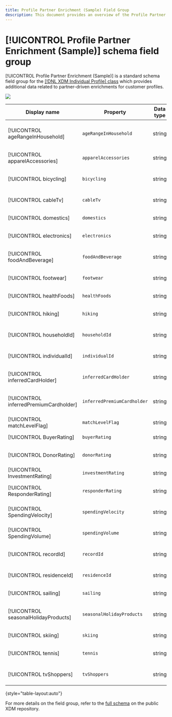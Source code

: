 ```yaml
---
title: Profile Partner Enrichment (Sample) Field Group
description: This document provides an overview of the Profile Partner Enrichment (Sample) schema field group.
---
```


# [!UICONTROL Profile Partner Enrichment (Sample)] schema field group

[!UICONTROL Profile Partner Enrichment (Sample)] is a standard schema field group for the [[!DNL XDM Individual Profile] class](../../classes/individual-profile.md) which provides additional data related to partner-driven enrichments for customer profiles.

![](../../images/field-groups/personal-contact-details.png)

| Display name                | Property               | Data type | Description                      |
|-----------------------------|------------------------|-----------|----------------------------------|
| [!UICONTROL ageRangeInHousehold]         | `ageRangeInHousehold` | string    | The age range within the household.   |
| [!UICONTROL apparelAccessories]          | `apparelAccessories`  | string    | Apparel and accessories data.    |
| [!UICONTROL bicycling]                   | `bicycling`           | string    | Bicycling-related information.   |
| [!UICONTROL cableTv]                     | `cableTv`             | string    | Information related to cable TV. |
| [!UICONTROL domestics]                   | `domestics`           | string    | Domestic-related data.           |
| [!UICONTROL electronics]                 | `electronics`         | string    | Electronics-related information. |
| [!UICONTROL foodAndBeverage]             | `foodAndBeverage`     | string    | Food and beverage data.          |
| [!UICONTROL footwear]                    | `footwear`            | string    | Footwear-related information.    |
| [!UICONTROL healthFoods]                 | `healthFoods`         | string    | Health foods data.               |
| [!UICONTROL hiking]                      | `hiking`              | string    | Hiking-related information.      |
| [!UICONTROL householdId]                 | `householdId`         | string    | Unique ID for a household.       |
| [!UICONTROL individualId]                | `individualId`        | string    | Unique ID for an individual.     |
| [!UICONTROL inferredCardHolder]          | `inferredCardHolder`  | string    | Inferred cardholder information. |
| [!UICONTROL inferredPremiumCardholder]   | `inferredPremiumCardholder` | string | Inferred premium cardholder details. |
| [!UICONTROL matchLevelFlag]              | `matchLevelFlag`      | string    | Match level flag data.           |
| [!UICONTROL BuyerRating]                 | `buyerRating`         | string    | Buyer rating information.        |
| [!UICONTROL DonorRating]                 | `donorRating`         | string    | Donor rating details.            |
| [!UICONTROL InvestmentRating]            | `investmentRating`    | string    | Investment rating data.          |
| [!UICONTROL ResponderRating]             | `responderRating`     | string    | Responder rating information.    |
| [!UICONTROL SpendingVelocity]            | `spendingVelocity`    | string    | Spending velocity details.       |
| [!UICONTROL SpendingVolume]              | `spendingVolume`      | string    | Spending volume information.     |
| [!UICONTROL recordId]                    | `recordId`            | string    | Unique record identifier.        |
| [!UICONTROL residenceId]                 | `residenceId`         | string    | Unique ID for residence.         |
| [!UICONTROL sailing]                     | `sailing`             | string    | Sailing-related data.            |
| [!UICONTROL seasonalHolidayProducts]     | `seasonalHolidayProducts` | string | Seasonal holiday product information. |
| [!UICONTROL skiing]                      | `skiing`              | string    | Skiing-related data.             |
| [!UICONTROL tennis]                      | `tennis`              | string    | Tennis-related information.      |
| [!UICONTROL tvShoppers]                  | `tvShoppers`          | string    | TV shoppers' information.        |

{style="table-layout:auto"}

For more details on the field group, refer to the [full schema](https://github.com/adobe/xdm/blob/master/components/fieldgroups/profile/partner-profile-enrichment/profile-partner-enrichment-sample.schema.json) on the public XDM repository.
